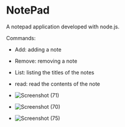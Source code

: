 # NotePad

A notepad application developed with node.js.

Commands:
- Add: adding a note
- Remove: removing a note
- List: listing the titles of the notes
- read: read the contents of the note

- ![Screenshot (71)](https://github.com/ParthLangalia/NotePad/assets/127206404/cb8a0940-f244-466e-ab81-ed1e0c72e1bf)

- ![Screenshot (70)](https://github.com/ParthLangalia/NotePad/assets/127206404/2467d6ba-e014-4a46-99f0-a1e9655a60a2)
  
- ![Screenshot (75)](https://github.com/ParthLangalia/NotePad/assets/127206404/c81c7077-ca49-4564-bc9c-e749fbcb4f5e)
